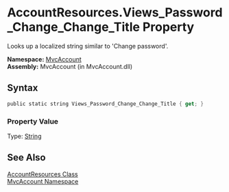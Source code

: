 AccountResources.Views_Password_Change_Change_Title Property
============================================================
Looks up a localized string similar to 'Change password'.

**Namespace:** [MvcAccount][1]  
**Assembly:** MvcAccount (in MvcAccount.dll)

Syntax
------

```csharp
public static string Views_Password_Change_Change_Title { get; }
```

### Property Value
Type: [String][2]

See Also
--------
[AccountResources Class][3]  
[MvcAccount Namespace][1]  

[1]: ../README.md
[2]: http://msdn.microsoft.com/en-us/library/s1wwdcbf
[3]: README.md